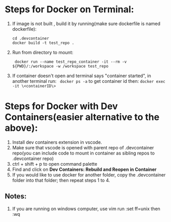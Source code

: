 # Steps for Docker on Terminal:
1. If image is not built , build it by running(make sure dockerfile is named dockerfile):
    ```
    cd .devcontainer
    docker build -t test_repo .
    ```      
2. Run from directory to mount: 
   ```
    docker run --name test_repo_container -it --rm -v ${PWD}/:/workspace -w /workspace test_repo
   ``` 
3. If container doesn't open and terminal says "container started", in another terminal run: ``` docker ps -a``` to get container id then: ``` docker exec -it \<containerID\> ```


# Steps for Docker with Dev Containers(easier alternative to the above):
1. Install dev containers extension in vscode.
2. Make sure that vscode is opened with parent repo of .devcontainer repo(you can include code to mount in container as sibling repos to .devcontainer repo)
3. ctrl + shift + p to open command palette
4. Find and click on **Dev Containers: Rebuild and Reopen in Container**
5. If you would like to use docker for another folder, copy the .devcontainer folder into that folder; then repeat steps 1 to 4. 


## Notes:
1. If you are running on windows computer, use vim run :set ff=unix then :wq 
